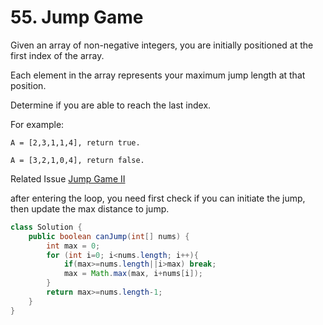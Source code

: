 # 55. Jump Game

Given an array of non-negative integers, you are initially positioned at the first index of the array.

Each element in the array represents your maximum jump length at that position.

Determine if you are able to reach the last index.

For example:
```
A = [2,3,1,1,4], return true.

A = [3,2,1,0,4], return false.
```
Related Issue [Jump Game II](45.md)

after entering the loop, you need first check if you can initiate the jump, then update the max distance to jump. 
```java
class Solution {
    public boolean canJump(int[] nums) {
        int max = 0;
        for (int i=0; i<nums.length; i++){
            if(max>=nums.length||i>max) break;
            max = Math.max(max, i+nums[i]);
        }
        return max>=nums.length-1;
    }
}
```
